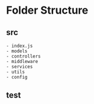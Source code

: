 # Folder Structure

## src
    - index.js 
    - models
    - controllers
    - middleware
    - services
    - utils
    - config
    


## test